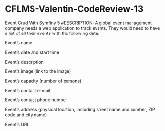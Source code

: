 # CFLMS-Valentin-CodeReview-13


Event Crud With Symfiny 5 
#DESCRIPTION:
A global event management company needs a web application to track events. They would need to have a list of all their events with the following data:

Event’s name

Event’s date and start time

Event’s description

Event’s image (link to the image)

Event’s capacity (number of persons)

Event’s contact e-mail

Event’s contact phone number

Event’s address (physical location, including street name and number, ZIP code and city name)

Event’s URL

